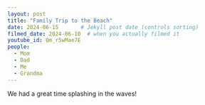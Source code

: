 ```yaml
---
layout: post
title: "Family Trip to the Beach"
date: 2024-06-15       # Jekyll post date (controls sorting)
filmed_date: 2024-06-10  # when you actually filmed it
youtube_id: Qm_r5wMae7E
people:
  - Mom
  - Dad
  - Me
  - Grandma
---
```

We had a great time splashing in the waves!
